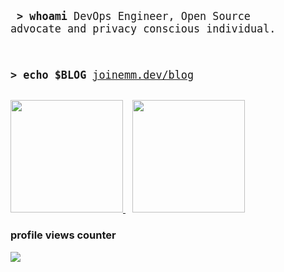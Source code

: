 <big><pre>
**\> whoami**
DevOps Engineer, Open Source advocate and privacy conscious individual.

**\> echo $BLOG**
[joinemm.dev/blog](https://joinemm.dev/blog)
</pre></big>


<a href="https://github.com/anuraghazra/github-readme-stats">
  <img height=180 src="https://github-readme-stats-seven-rouge-75.vercel.app/api?username=joinemm&show_icons=true&show=reviews&theme=github_dark&border_radius=6px&hide_border=true&bg_color=151b23&custom_title=Github%20Stats&hide_rank=true&hide=contribs">
</a>
<span> </span>
<a href="https://wakatime.com/@joinemm">
  <img height=180 src="https://github-readme-stats-seven-rouge-75.vercel.app/api/wakatime?username=joinemm&theme=github_dark&border_radius=6px&hide_border=true&bg_color=151b23&langs_count=6&layout=compact&custom_title=Wakatime%20Stats%20(last%20week)">
</a>

### profile views counter

<img src="https://profile-counter.glitch.me/joinemm/count.svg">
